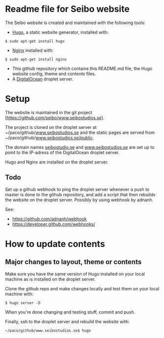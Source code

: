 # Readme file for Seibo website

The Seibo website is created and maintained with the following tools:

 * [Hugo](https://gohugo.io), a static website generator, installed with:
```
$ sudo apt-get install hugo
```
 * [Nginx](https://www.nginx.com) installed with:
```
$ sudo apt-get install nginx
```
 * This github repository which contains this README.md file, the Hugo website config, theme and contents files.
 * A [DigitalOcean](https://www.digitalocean.com) droplet server.

# Setup

The website is maintained in the git project [https://github.com/seibo/www.seibostudios.se].

The project is cloned on the droplet server at ~/paco/github/www.seibostudios.se and
the static pages are served from ~/paco/github/www.seibostudios.se/public.

The domain names [seibostudio.se](http://seibostudios.se) and www.seibostudios.se are set up to point to the IP-adress of the DigitalOcean droplet server.

Hugo and Nginx are installed on the droplet server.

## Todo

Set up a github webhook to ping the droplet server whenever a push to master is done to the github repository, and add a script that then rebuilds the website on the droplet server. Possibly by using webhook by adnanh.

See:

 * https://github.com/adnanh/webhook
 * https://developer.github.com/webhooks/

# How to update contents

## Major changes to layout, theme or contents

Make sure you have the same version of Hugo installed on your local machine as is installed on the droplet server.

Clone the github repo and make changes locally and test them on your local machine with:
```
$ hugo server -D
```

When you're done changing and testing stuff, commit and push.

Finally, ssh to the droplet server and rebuild the website with:
```
~/paco/github/www.seibostudios.se$ hugo
```

